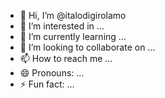 - 👋 Hi, I’m @italodigirolamo
- 👀 I’m interested in ...
- 🌱 I’m currently learning ...
- 💞️ I’m looking to collaborate on ...
- 📫 How to reach me ...
- 😄 Pronouns: ...
- ⚡ Fun fact: ...

<!---
italodigirolamo/italodigirolamo is a ✨ special ✨ repository because its `README.md` (this file) appears on your GitHub profile.
You can click the Preview link to take a look at your changes.
--->
